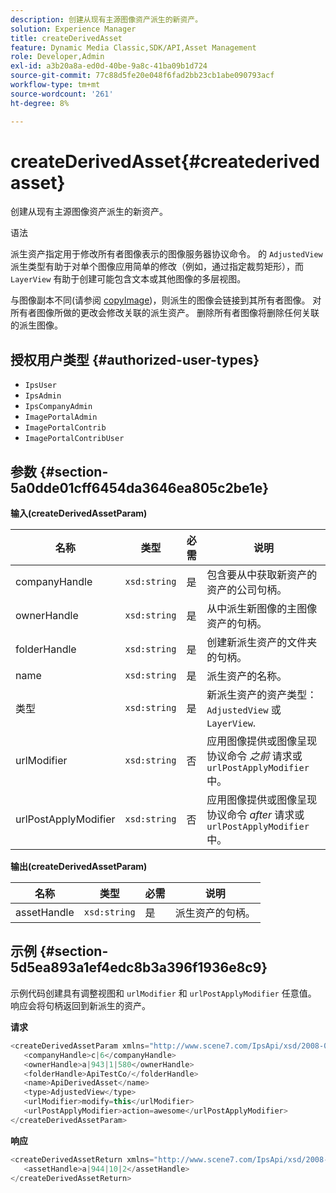 ```yaml
---
description: 创建从现有主源图像资产派生的新资产。
solution: Experience Manager
title: createDerivedAsset
feature: Dynamic Media Classic,SDK/API,Asset Management
role: Developer,Admin
exl-id: a3b20a8a-ed0d-40be-9a8c-41ba09b1d724
source-git-commit: 77c88d5fe20e048f6fad2bb23cb1abe090793acf
workflow-type: tm+mt
source-wordcount: '261'
ht-degree: 8%

---
```


# createDerivedAsset{#createderivedasset}

创建从现有主源图像资产派生的新资产。

语法

<!--<a id="section_FE43FF204ED644C2AC901AF45982E942"></a>-->

派生资产指定用于修改所有者图像表示的图像服务器协议命令。 的 `AdjustedView` 派生类型有助于对单个图像应用简单的修改（例如，通过指定裁剪矩形），而 `LayerView` 有助于创建可能包含文本或其他图像的多层视图。

与图像副本不同(请参阅 [copyImage](../../../operations/c-operations-intro/c-methods/r-copy-image.md#reference-0785131e690b4ad08be69172023f35d0))，则派生的图像会链接到其所有者图像。 对所有者图像所做的更改会修改关联的派生资产。 删除所有者图像将删除任何关联的派生图像。

## 授权用户类型 {#authorized-user-types}

* `IpsUser`
* `IpsAdmin`
* `IpsCompanyAdmin`
* `ImagePortalAdmin`
* `ImagePortalContrib`
* `ImagePortalContribUser`

## 参数 {#section-5a0dde01cff6454da3646ea805c2be1e}

**输入(createDerivedAssetParam)**

| 名称 | 类型 | 必需 | 说明 |
|---|---|---|---|
| companyHandle | `xsd:string` | 是 | 包含要从中获取新资产的资产的公司句柄。 |
| ownerHandle | `xsd:string` | 是 | 从中派生新图像的主图像资产的句柄。 |
| folderHandle | `xsd:string` | 是 | 创建新派生资产的文件夹的句柄。 |
| name | `xsd:string` | 是 | 派生资产的名称。 |
| 类型 | `xsd:string` | 是 | 新派生资产的资产类型： `AdjustedView` 或 `LayerView`. |
| urlModifier | `xsd:string` | 否 | 应用图像提供或图像呈现协议命令 *之前* 请求或 `urlPostApplyModifier` 中。 |
| urlPostApplyModifier | `xsd:string` | 否 | 应用图像提供或图像呈现协议命令 *after* 请求或 `urlPostApplyModifier` 中。 |

**输出(createDerivedAssetParam)**

| 名称 | 类型 | 必需 | 说明 |
|---|---|---|---|
| assetHandle | `xsd:string` | 是 | 派生资产的句柄。 |

## 示例 {#section-5d5ea893a1ef4edc8b3a396f1936e8c9}

示例代码创建具有调整视图和 `urlModifier` 和 `urlPostApplyModifier` 任意值。 响应会将句柄返回到新派生的资产。

**请求**

```java
<createDerivedAssetParam xmlns="http://www.scene7.com/IpsApi/xsd/2008-01-15">
   <companyHandle>c|6</companyHandle>
   <ownerHandle>a|943|1|580</ownerHandle>
   <folderHandle>ApiTestCo/</folderHandle>
   <name>ApiDerivedAsset</name>
   <type>AdjustedView</type>
   <urlModifier>modify=this</urlModifier>
   <urlPostApplyModifier>action=awesome</urlPostApplyModifier>
</createDerivedAssetParam>
```

**响应**

```java
<createDerivedAssetReturn xmlns="http://www.scene7.com/IpsApi/xsd/2008-01-15">
   <assetHandle>a|944|10|2</assetHandle>
</createDerivedAssetReturn>
```
